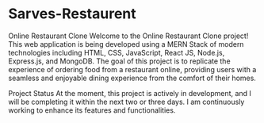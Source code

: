 # Sarves-Restaurent

Online Restaurant Clone
Welcome to the Online Restaurant Clone project! This web application is being developed using a MERN Stack of modern technologies including HTML, CSS, JavaScript, React JS, Node.js, Express.js, and MongoDB. The goal of this project is to replicate the experience of ordering food from a restaurant online, providing users with a seamless and enjoyable dining experience from the comfort of their homes.

Project Status
At the moment, this project is actively in development, and I will be completing it within the next two or three days. I am continuously working to enhance its features and functionalities.

